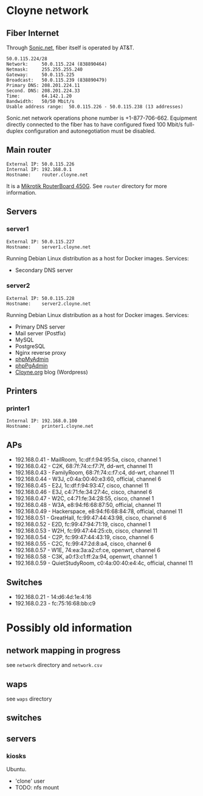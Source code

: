# Cloyne network

## Fiber Internet

Through [Sonic.net](http://sonic.net/), fiber itself is operated by AT&T.

    50.0.115.224/28
    Network:     50.0.115.224 (838890464)
    Netmask:     255.255.255.240
    Gateway:     50.0.115.225
    Broadcast:   50.0.115.239 (838890479)
    Primary DNS: 208.201.224.11
    Second. DNS: 208.201.224.33
    Time:        64.142.1.20
    Bandwidth:   50/50 Mbit/s
    Usable address range:  50.0.115.226 - 50.0.115.238 (13 addresses)

Sonic.net network operations phone number is +1-877-706-662. Equipment directly connected to the fiber has to have configured fixed 100 Mbit/s full-duplex configuration and autonegotiation must be disabled.

## Main router

    External IP: 50.0.115.226
    Internal IP: 192.168.0.1
    Hostname:    router.cloyne.net

It is a [Mikrotik RouterBoard 450G](http://routerboard.com/RB450G). See `router` directory for more information.

## Servers

### server1 ###

    External IP: 50.0.115.227
    Hostname:    server1.cloyne.net

Running Debian Linux distribution as a host for Docker images. Services:
 * Secondary DNS server

### server2 ###

    External IP: 50.0.115.228
    Hostname:    server2.cloyne.net

Running Debian Linux distribution as a host for Docker images. Services:
 * Primary DNS server
 * Mail server (Postfix)
 * MySQL
 * PostgreSQL
 * Nginx reverse proxy
 * [phpMyAdmin](http://cloyne.net/phpmyadmin/)
 * [phpPgAdmin](http://cloyne.net/phppgadmin/)
 * [Cloyne.org](http://cloyne.org) blog (Wordpress)

## Printers

### printer1 ###

    Internal IP: 192.168.0.100
    Hostname:    printer1.cloyne.net

## APs

 * 192.168.0.41 - MailRoom, 1c:df:f:94:95:5a, cisco, channel 1
 * 192.168.0.42 - C2K, 68:7f:74:c:f7:7f, dd-wrt, channel 11
 * 192.168.0.43 - FamilyRoom, 68:7f:74:c:f7:c4, dd-wrt, channel 11
 * 192.168.0.44 - W3J, c0:4a:00:40:e3:60, official, channel 6
 * 192.168.0.45 - E2J, 1c:df:f:94:93:47, cisco, channel 11
 * 192.168.0.46 - E3J, c4:71:fe:34:27:4c, cisco, channel 6
 * 192.168.0.47 - W2C, c4:71:fe:34:28:55, cisco, channel 1
 * 192.168.0.48 - W3A, e8:94:f6:68:87:50, official, channel 11
 * 192.168.0.49 - Hackerspace, e8:94:f6:68:84:78, official, channel 11
 * 192.168.0.51 - GreatHall, fc:99:47:44:43:98, cisco, channel 6
 * 192.168.0.52 - E2D, fc:99:47:94:71:19, cisco, channel 1
 * 192.168.0.53 - W2H, fc:99:47:44:25:cb, cisco, channel 11
 * 192.168.0.54 - C2P, fc:99:47:44:43:19, cisco, channel 6
 * 192.168.0.55 - C2C, fc:99:47:2d:8:a4, cisco, channel 6
 * 192.168.0.57 - W1E, 74:ea:3a:a2:cf:ce, openwrt, channel 6
 * 192.168.0.58 - C3K, a0:f3:c1:ff:2a:94, openwrt, channel 1
 * 192.168.0.59 - QuietStudyRoom, c0:4a:00:40:e4:4c, official, channel 11

## Switches

 * 192.168.0.21 - 14:d6:4d:1e:4:16
 * 192.168.0.23 - fc:75:16:68:bb:c9

# Possibly old information

## network mapping in progress

see `network` directory and `network.csv`

## waps

see `waps` directory

## switches

## servers

### kiosks

Ubuntu.
- 'clone' user
- TODO: nfs mount
